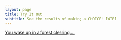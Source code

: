 ```yaml
---
layout: page
title: Try It Out
subtitle: See the results of making a CHOICE! [WIP]
---
```


<a href="{{'/Forest_Clearing.html' | relative_url }}"/>You wake up in a forest clearing....</a>

